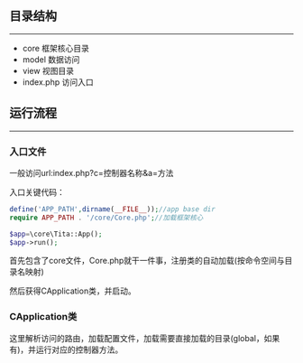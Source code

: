 ## 目录结构
---------------------------

* core  框架核心目录
* model 数据访问
* view  视图目录
* index.php 访问入口

## 运行流程
---------------------------

### 入口文件

一般访问url:index.php?c=控制器名称&a=方法

入口关键代码：
```php
define('APP_PATH',dirname(__FILE__));//app base dir
require APP_PATH . '/core/Core.php';//加载框架核心

$app=\core\Tita::App();
$app->run();
```

首先包含了core文件，Core.php就干一件事，注册类的自动加载(按命令空间与目录名映射)

然后获得CApplication类，并启动。

### CApplication类

这里解析访问的路由，加载配置文件，加载需要直接加载的目录(global，如果有)，并运行对应的控制器方法。